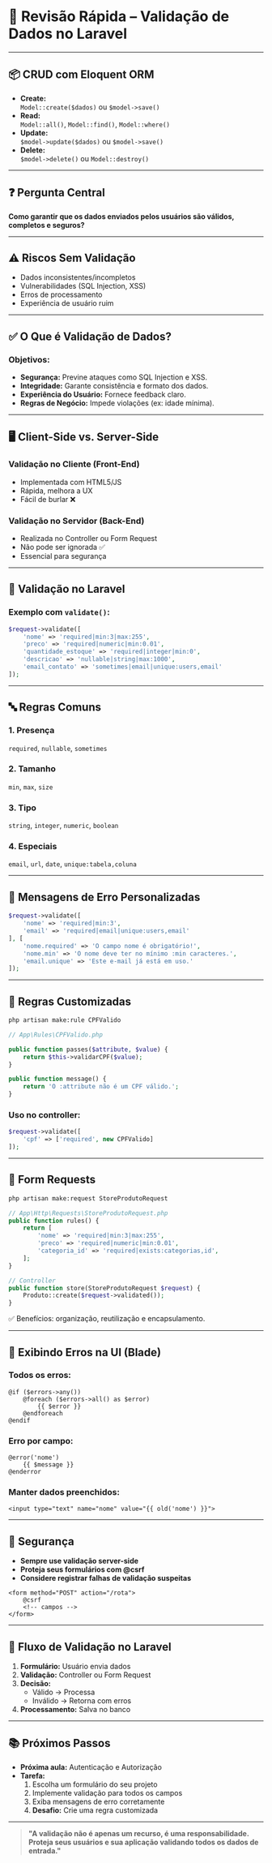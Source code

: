 # 🧠 Revisão Rápida – Validação de Dados no Laravel

---

## 📦 CRUD com Eloquent ORM

- **Create:**  
  `Model::create($dados)` ou `$model->save()`
- **Read:**  
  `Model::all()`, `Model::find()`, `Model::where()`
- **Update:**  
  `$model->update($dados)` ou `$model->save()`
- **Delete:**  
  `$model->delete()` ou `Model::destroy()`

---

## ❓ Pergunta Central

**Como garantir que os dados enviados pelos usuários são válidos, completos e seguros?**

---

## ⚠️ Riscos Sem Validação

- Dados inconsistentes/incompletos  
- Vulnerabilidades (SQL Injection, XSS)  
- Erros de processamento  
- Experiência de usuário ruim

---

## ✅ O Que é Validação de Dados?

### Objetivos:
- **Segurança:** Previne ataques como SQL Injection e XSS.
- **Integridade:** Garante consistência e formato dos dados.
- **Experiência do Usuário:** Fornece feedback claro.
- **Regras de Negócio:** Impede violações (ex: idade mínima).

---

## 🖥️ Client-Side vs. Server-Side

### Validação no Cliente (Front-End)
- Implementada com HTML5/JS  
- Rápida, melhora a UX  
- Fácil de burlar ❌

### Validação no Servidor (Back-End)
- Realizada no Controller ou Form Request  
- Não pode ser ignorada ✅  
- Essencial para segurança

---

## 🧰 Validação no Laravel

### Exemplo com `validate()`:

```php
$request->validate([
    'nome' => 'required|min:3|max:255',
    'preco' => 'required|numeric|min:0.01',
    'quantidade_estoque' => 'required|integer|min:0',
    'descricao' => 'nullable|string|max:1000',
    'email_contato' => 'sometimes|email|unique:users,email'
]);
```

---

## 🔤 Regras Comuns

### 1. Presença  
`required`, `nullable`, `sometimes`

### 2. Tamanho  
`min`, `max`, `size`

### 3. Tipo  
`string`, `integer`, `numeric`, `boolean`

### 4. Especiais  
`email`, `url`, `date`, `unique:tabela,coluna`

---

## 📝 Mensagens de Erro Personalizadas

```php
$request->validate([
    'nome' => 'required|min:3',
    'email' => 'required|email|unique:users,email'
], [
    'nome.required' => 'O campo nome é obrigatório!',
    'nome.min' => 'O nome deve ter no mínimo :min caracteres.',
    'email.unique' => 'Este e-mail já está em uso.'
]);
```

---

## 🧩 Regras Customizadas

```bash
php artisan make:rule CPFValido
```

```php
// App\Rules\CPFValido.php

public function passes($attribute, $value) {
    return $this->validarCPF($value);
}

public function message() {
    return 'O :attribute não é um CPF válido.';
}
```

### Uso no controller:

```php
$request->validate([
    'cpf' => ['required', new CPFValido]
]);
```

---

## 📄 Form Requests

```bash
php artisan make:request StoreProdutoRequest
```

```php
// App\Http\Requests\StoreProdutoRequest.php
public function rules() {
    return [
        'nome' => 'required|min:3|max:255',
        'preco' => 'required|numeric|min:0.01',
        'categoria_id' => 'required|exists:categorias,id',
    ];
}
```

```php
// Controller
public function store(StoreProdutoRequest $request) {
    Produto::create($request->validated());
}
```

✅ Benefícios: organização, reutilização e encapsulamento.

---

## 💬 Exibindo Erros na UI (Blade)

### Todos os erros:
```blade
@if ($errors->any())
    @foreach ($errors->all() as $error)
        {{ $error }}
    @endforeach
@endif
```

### Erro por campo:
```blade
@error('nome')
    {{ $message }}
@enderror
```

### Manter dados preenchidos:
```blade
<input type="text" name="nome" value="{{ old('nome') }}">
```

---

## 🔐 Segurança

- **Sempre use validação server-side**
- **Proteja seus formulários com @csrf**
- **Considere registrar falhas de validação suspeitas**

```blade
<form method="POST" action="/rota">
    @csrf
    <!-- campos -->
</form>
```

---

## 🔁 Fluxo de Validação no Laravel

1. **Formulário:** Usuário envia dados  
2. **Validação:** Controller ou Form Request  
3. **Decisão:**  
   - Válido → Processa  
   - Inválido → Retorna com erros  
4. **Processamento:** Salva no banco

---

## 📚 Próximos Passos

- **Próxima aula:** Autenticação e Autorização  
- **Tarefa:**  
  1. Escolha um formulário do seu projeto  
  2. Implemente validação para todos os campos  
  3. Exiba mensagens de erro corretamente  
  4. **Desafio:** Crie uma regra customizada

---

> **"A validação não é apenas um recurso, é uma responsabilidade. Proteja seus usuários e sua aplicação validando todos os dados de entrada."**



